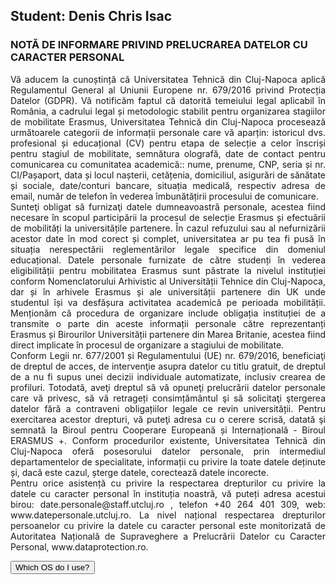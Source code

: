 <h2>Student: Denis Chris Isac</h2>

<h3>NOTĂ DE INFORMARE PRIVIND PRELUCRAREA DATELOR CU CARACTER PERSONAL</h3>
<p align="justify">
Vă aducem la cunoștință că Universitatea Tehnică din Cluj-Napoca aplică Regulamentul General al Uniunii Europene nr. 679/2016 privind Protecția Datelor (GDPR). Vă notificăm faptul că datorită temeiului legal aplicabil în România, a cadrului legal și metodologic stabilit pentru organizarea stagiilor de mobilitate Erasmus,  Universitatea Tehnică din Cluj-Napoca procesează următoarele categorii de informații personale care vă aparțin: istoricul dvs. profesional și educațional (CV) pentru etapa de selecție a celor înscriși pentru stagiul de mobilitate,  semnătura olografă, date de contact pentru comunicarea cu comunitatea academică:: nume, prenume, CNP, seria și nr. CI/Pașaport, data și locul nașterii, cetățenia, domiciliul, asigurări de sănătate și sociale, date/conturi bancare, situația medicală, respectiv adresa de email, număr de telefon în vederea îmbunătățirii procesului de comunicare.
<br>
Sunteţi obligat să furnizaţi datele dumneavoastră personale, acestea fiind necesare în scopul participării la procesul de selecție Erasmus și efectuării de mobilități la universitățile partenere. În cazul refuzului sau al nefurnizării acestor date în mod corect și complet, universitatea ar pu tea fi pusă în situația nerespectării reglementărilor legale specifice din domeniul educațional. Datele personale furnizate de către studenți în vederea eligibilității pentru mobilitatea Erasmus sunt păstrate la nivelul instituției conform Nomenclatorului Arhivistic al Universității Tehnice din Cluj-Napoca, dar și în arhivele Erasmus și ale universității partenere din UK unde studentul își va desfășura activitatea academică pe perioada mobilității.  Menționăm că procedura de organizare include obligația instituției de a transmite o parte din aceste informații personale către reprezentanți Erasmus și Birourilor Universității partenere din Marea Britanie, acestea fiind direct implicate în procesul de organizare a stagiului de mobilitate. 
 <br>
Conform Legii nr. 677/2001 și Regulamentului (UE) nr. 679/2016, beneficiaţi de dreptul de acces, de intervenţie asupra datelor cu titlu gratuit, de dreptul de a nu fi supus unei decizii individuale automatizate, inclusiv crearea de profiluri. Totodată, aveţi dreptul să vă opuneţi prelucrării datelor personale care vă privesc, să vă retrageți consimțământul şi să solicitaţi ştergerea datelor fără a contraveni obligațiilor legale ce revin universității. Pentru exercitarea acestor drepturi, vă puteţi adresa cu o cerere scrisă, datată şi semnată la Biroul pentru Cooperare Europeană și Internațională - Biroul ERASMUS +. Conform procedurilor existente, Universitatea Tehnică din Cluj-Napoca oferă posesorului datelor personale, prin intermediul departamentelor de specialitate, informații cu privire la toate datele deținute și, dacă este cazul, șterge datele, corectează datele incorecte. 
<br>
Pentru orice asistență cu privire la respectarea drepturilor cu privire la datele cu caracter personal în instituția noastră, vă puteți adresa acestui birou: date.personale@staff.utcluj.ro , telefon +40 264 401 309, web: www.datepersonale.utcluj.ro. La nivel național respectarea drepturilor persoanelor cu privire la datele cu caracter personal este monitorizată de Autoritatea Națională de Supraveghere a Prelucrării Datelor cu Caracter Personal, www.dataprotection.ro.
</p>

<button onclick="findOS()">Which OS do I use?</button>
<script>
function findOS(){ 
var OSName="Unknown OS";
if (navigator.appVersion.indexOf("Win")!=-1) OSName="Windows";
if (navigator.appVersion.indexOf("Mac")!=-1) OSName="MacOS";
if (navigator.appVersion.indexOf("X11")!=-1) OSName="UNIX";
if (navigator.appVersion.indexOf("Linux")!=-1) OSName="Linux";
alert('Your OS: '+OSName);
}
</script>
<html>
<head>
<script>
function setCookie(cname,cvalue,exdays) {
  var d = new Date();
  d.setTime(d.getTime() + (exdays*24*60*60*1000));
  var expires = "expires=" + d.toGMTString();
  document.cookie = cname + "=" + cvalue + ";" + expires + ";path=/";
}

function getCookie(cname) {
  var name = cname + "=";
  var decodedCookie = decodeURIComponent(document.cookie);
  var ca = decodedCookie.split(';');
  for(var i = 0; i < ca.length; i++) {
    var c = ca[i];
    while (c.charAt(0) == ' ') {
      c = c.substring(1);
    }
    if (c.indexOf(name) == 0) {
      return c.substring(name.length, c.length);
    }
  }
  return "";
}

function checkCookie() {
  var user=getCookie("username");
  if (user != "") {
    alert("Welcome back, " + user + "!");
  } else {
     user = prompt("We have cookies! Please enter your name:","");
     if (user != "" && user != null) {
       setCookie("username", user, 30);
     }
  }
}
</script>
</head>

<body onload="checkCookie()"></body>

</html>
